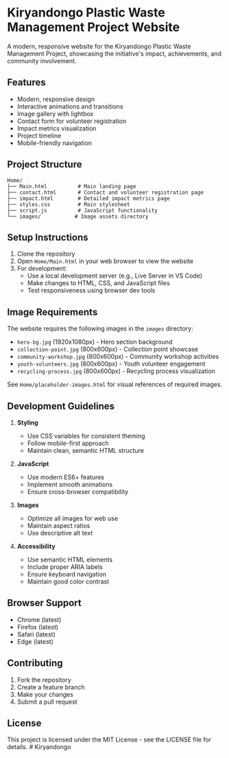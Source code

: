 # Kiryandongo Plastic Waste Management Project Website

A modern, responsive website for the Kiryandongo Plastic Waste Management Project, showcasing the initiative's impact, achievements, and community involvement.

## Features

- Modern, responsive design
- Interactive animations and transitions
- Image gallery with lightbox
- Contact form for volunteer registration
- Impact metrics visualization
- Project timeline
- Mobile-friendly navigation

## Project Structure

```
Home/
├── Main.html          # Main landing page
├── contact.html       # Contact and volunteer registration page
├── impact.html        # Detailed impact metrics page
├── styles.css         # Main stylesheet
├── script.js          # JavaScript functionality
└── images/           # Image assets directory
```

## Setup Instructions

1. Clone the repository
2. Open `Home/Main.html` in your web browser to view the website
3. For development:
   - Use a local development server (e.g., Live Server in VS Code)
   - Make changes to HTML, CSS, and JavaScript files
   - Test responsiveness using browser dev tools

## Image Requirements

The website requires the following images in the `images` directory:

- `hero-bg.jpg` (1920x1080px) - Hero section background
- `collection-point.jpg` (800x600px) - Collection point showcase
- `community-workshop.jpg` (800x600px) - Community workshop activities
- `youth-volunteers.jpg` (800x600px) - Youth volunteer engagement
- `recycling-process.jpg` (800x600px) - Recycling process visualization

See `Home/placeholder-images.html` for visual references of required images.

## Development Guidelines

1. **Styling**
   - Use CSS variables for consistent theming
   - Follow mobile-first approach
   - Maintain clean, semantic HTML structure

2. **JavaScript**
   - Use modern ES6+ features
   - Implement smooth animations
   - Ensure cross-browser compatibility

3. **Images**
   - Optimize all images for web use
   - Maintain aspect ratios
   - Use descriptive alt text

4. **Accessibility**
   - Use semantic HTML elements
   - Include proper ARIA labels
   - Ensure keyboard navigation
   - Maintain good color contrast

## Browser Support

- Chrome (latest)
- Firefox (latest)
- Safari (latest)
- Edge (latest)

## Contributing

1. Fork the repository
2. Create a feature branch
3. Make your changes
4. Submit a pull request

## License

This project is licensed under the MIT License - see the LICENSE file for details. #   K i r y a n d o n g o 
 
 
